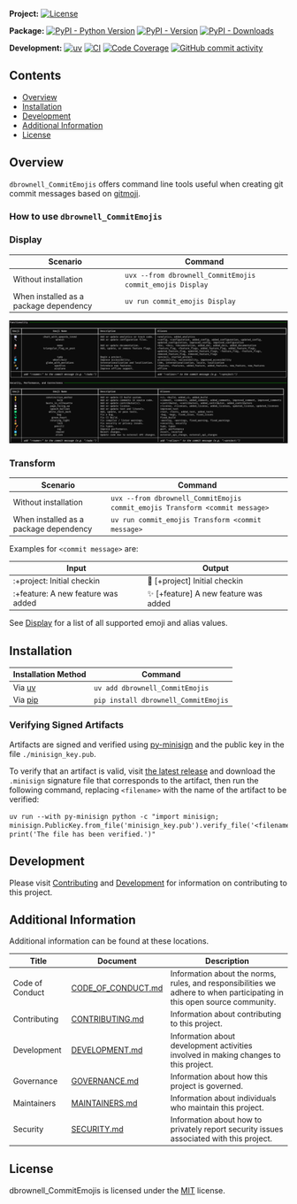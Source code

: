 **Project:**
[![License](https://img.shields.io/github/license/davidbrownell/dbrownell_CommitEmojis?color=dark-green)](https://github.com/davidbrownell/dbrownell_CommitEmojis/blob/master/LICENSE)

**Package:**
[![PyPI - Python Version](https://img.shields.io/pypi/pyversions/dbrownell_CommitEmojis?color=dark-green)](https://pypi.org/project/dbrownell_CommitEmojis/)
[![PyPI - Version](https://img.shields.io/pypi/v/dbrownell_CommitEmojis?color=dark-green)](https://pypi.org/project/dbrownell_CommitEmojis/)
[![PyPI - Downloads](https://img.shields.io/pypi/dm/dbrownell_CommitEmojis)](https://pypistats.org/packages/dbrownell_CommitEmojis)

**Development:**
[![uv](https://img.shields.io/endpoint?url=https://raw.githubusercontent.com/astral-sh/uv/main/assets/badge/v0.json)](https://github.com/astral-sh/uv)
[![CI](https://github.com/davidbrownell/dbrownell_CommitEmojis/actions/workflows/CICD.yml/badge.svg)](https://github.com/davidbrownell/dbrownell_CommitEmojis/actions/workflows/CICD.yml)
[![Code Coverage](https://img.shields.io/endpoint?url=https://gist.githubusercontent.com/davidbrownell/f15146b1b8fdc0a5d45ac0eb786a84f7/raw/dbrownell_CommitEmojis_code_coverage.json)](https://github.com/davidbrownell/dbrownell_CommitEmojis/actions)
[![GitHub commit activity](https://img.shields.io/github/commit-activity/y/davidbrownell/dbrownell_CommitEmojis?color=dark-green)](https://github.com/davidbrownell/dbrownell_CommitEmojis/commits/main/)

<!-- Content above this delimiter will be copied to the generated README.md file. DO NOT REMOVE THIS COMMENT, as it will cause regeneration to fail. -->

## Contents
- [Overview](#overview)
- [Installation](#installation)
- [Development](#development)
- [Additional Information](#additional-information)
- [License](#license)

## Overview
`dbrownell_CommitEmojis` offers command line tools useful when creating git commit messages based on [gitmoji](https://gitmoji.dev/).

### How to use `dbrownell_CommitEmojis`

### Display

| Scenario | Command |
| --- | --- |
| Without installation | `uvx --from dbrownell_CommitEmojis commit_emojis Display` |
| When installed as a package dependency | `uv run commit_emojis Display` |

![Display screenshot](https://github.com/davidbrownell/dbrownell_CommitEmojis/blob/main/.github/Images/Display.png)

### Transform

| Scenario | Command |
| --- | --- |
| Without installation | `uvx --from dbrownell_CommitEmojis commit_emojis Transform <commit message>` |
| When installed as a package dependency | `uv run commit_emojis Transform <commit message> ` |

Examples for `<commit message>` are:

| Input | Output |
| --- | --- |
| :+project: Initial checkin | 🎉 [+project] Initial checkin |
| :+feature: A new feature was added | ✨ [+feature] A new feature was added |

See [Display](#display) for a list of all supported emoji and alias values.

<!-- Content below this delimiter will be copied to the generated README.md file. DO NOT REMOVE THIS COMMENT, as it will cause regeneration to fail. -->

## Installation

| Installation Method | Command |
| --- | --- |
| Via [uv](https://github.com/astral-sh/uv) | `uv add dbrownell_CommitEmojis` |
| Via [pip](https://pip.pypa.io/en/stable/) | `pip install dbrownell_CommitEmojis` |

### Verifying Signed Artifacts
Artifacts are signed and verified using [py-minisign](https://github.com/x13a/py-minisign) and the public key in the file `./minisign_key.pub`.

To verify that an artifact is valid, visit [the latest release](https://github.com/davidbrownell/dbrownell_CommitEmojis/releases/latest) and download the `.minisign` signature file that corresponds to the artifact, then run the following command, replacing `<filename>` with the name of the artifact to be verified:

```shell
uv run --with py-minisign python -c "import minisign; minisign.PublicKey.from_file('minisign_key.pub').verify_file('<filename>'); print('The file has been verified.')"
```

## Development
Please visit [Contributing](https://github.com/davidbrownell/dbrownell_CommitEmojis/blob/main/CONTRIBUTING.md) and [Development](https://github.com/davidbrownell/dbrownell_CommitEmojis/blob/main/DEVELOPMENT.md) for information on contributing to this project.

## Additional Information
Additional information can be found at these locations.

| Title | Document | Description |
| --- | --- | --- |
| Code of Conduct | [CODE_OF_CONDUCT.md](https://github.com/davidbrownell/dbrownell_CommitEmojis/blob/main/CODE_OF_CONDUCT.md) | Information about the norms, rules, and responsibilities we adhere to when participating in this open source community. |
| Contributing | [CONTRIBUTING.md](https://github.com/davidbrownell/dbrownell_CommitEmojis/blob/main/CONTRIBUTING.md) | Information about contributing to this project. |
| Development | [DEVELOPMENT.md](https://github.com/davidbrownell/dbrownell_CommitEmojis/blob/main/DEVELOPMENT.md) | Information about development activities involved in making changes to this project. |
| Governance | [GOVERNANCE.md](https://github.com/davidbrownell/dbrownell_CommitEmojis/blob/main/GOVERNANCE.md) | Information about how this project is governed. |
| Maintainers | [MAINTAINERS.md](https://github.com/davidbrownell/dbrownell_CommitEmojis/blob/main/MAINTAINERS.md) | Information about individuals who maintain this project. |
| Security | [SECURITY.md](https://github.com/davidbrownell/dbrownell_CommitEmojis/blob/main/SECURITY.md) | Information about how to privately report security issues associated with this project. |

## License
dbrownell_CommitEmojis is licensed under the <a href="https://choosealicense.com/licenses/MIT/" target="_blank">MIT</a> license.
